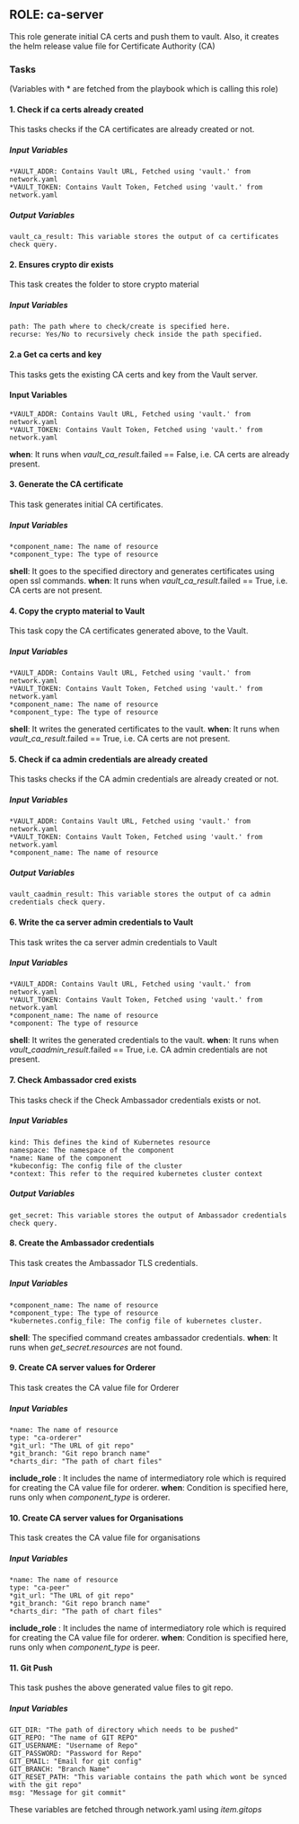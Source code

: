 ## ROLE: ca-server
This role generate initial CA certs and push them to vault. Also, it creates the helm release value file for Certificate Authority (CA)

### Tasks
(Variables with * are fetched from the playbook which is calling this role)
#### 1. Check if ca certs already created
This tasks checks if the CA certificates are already created or not.
##### Input Variables

    *VAULT_ADDR: Contains Vault URL, Fetched using 'vault.' from network.yaml
    *VAULT_TOKEN: Contains Vault Token, Fetched using 'vault.' from network.yaml
##### Output Variables

    vault_ca_result: This variable stores the output of ca certificates check query.

#### 2. Ensures crypto dir exists
This task creates the folder to store crypto material

##### Input Variables
    path: The path where to check/create is specified here.
    recurse: Yes/No to recursively check inside the path specified. 

#### 2.a Get ca certs and key
This tasks gets the existing CA certs and key from the Vault server.

#### Input Variables

    *VAULT_ADDR: Contains Vault URL, Fetched using 'vault.' from network.yaml
    *VAULT_TOKEN: Contains Vault Token, Fetched using 'vault.' from network.yaml

**when**: It runs when *vault_ca_result*.failed == False, i.e. CA certs are already present. 

#### 3. Generate the CA certificate
This task generates initial CA certificates.
##### Input Variables
    *component_name: The name of resource
    *component_type: The type of resource

**shell**: It goes to the specified directory and generates certificates using open ssl commands.
**when**: It runs when *vault_ca_result*.failed == True, i.e. CA certs are not present.

#### 4. Copy the crypto material to Vault
This task copy the CA certificates generated above, to the Vault.
##### Input Variables
    *VAULT_ADDR: Contains Vault URL, Fetched using 'vault.' from network.yaml
    *VAULT_TOKEN: Contains Vault Token, Fetched using 'vault.' from network.yaml
    *component_name: The name of resource
    *component_type: The type of resource
**shell**: It writes the generated certificates to the vault.
**when**:  It runs when *vault_ca_result*.failed == True, i.e. CA certs are not present. 

#### 5. Check if ca admin credentials are already created
This tasks checks if the CA admin credentials are already created or not.
##### Input Variables
    *VAULT_ADDR: Contains Vault URL, Fetched using 'vault.' from network.yaml
    *VAULT_TOKEN: Contains Vault Token, Fetched using 'vault.' from network.yaml
    *component_name: The name of resource
##### Output Variables
    vault_caadmin_result: This variable stores the output of ca admin credentials check query.

#### 6. Write the ca server admin credentials to Vault
This task writes the ca server admin credentials to Vault
##### Input Variables
    *VAULT_ADDR: Contains Vault URL, Fetched using 'vault.' from network.yaml
    *VAULT_TOKEN: Contains Vault Token, Fetched using 'vault.' from network.yaml
    *component_name: The name of resource
    *component: The type of resource
**shell**: It writes the generated credentials to the vault.
**when**:  It runs when *vault_caadmin_result*.failed == True, i.e. CA admin credentials are not present. 

#### 7. Check Ambassador cred exists
This tasks check if the Check Ambassador credentials exists or not.
##### Input Variables

    kind: This defines the kind of Kubernetes resource
    namespace: The namespace of the component
    *name: Name of the component 
    *kubeconfig: The config file of the cluster
    *context: This refer to the required kubernetes cluster context
##### Output Variables

    get_secret: This variable stores the output of Ambassador credentials check query.
    
#### 8. Create the Ambassador credentials
This task creates the Ambassador TLS credentials.
##### Input Variables
    *component_name: The name of resource
    *component_type: The type of resource
    *kubernetes.config_file: The config file of kubernetes cluster.

**shell**: The specified command creates ambassador credentials.
**when**: It runs when *get_secret.resources* are not found.

#### 9. Create CA server values for Orderer
This task creates the CA value file for Orderer
##### Input Variables
    *name: The name of resource
    type: "ca-orderer"
    *git_url: "The URL of git repo"
    *git_branch: "Git repo branch name"
    *charts_dir: "The path of chart files"
    
**include_role** : It includes the name of intermediatory role which is required for creating the CA value file for orderer.
**when**: Condition is specified here, runs only when *component_type* is orderer.

#### 10. Create CA server values for Organisations
This task creates the CA value file for organisations
##### Input Variables
    *name: The name of resource
    type: "ca-peer"
    *git_url: "The URL of git repo"
    *git_branch: "Git repo branch name"
    *charts_dir: "The path of chart files"

**include_role** : It includes the name of intermediatory role which is required for creating the CA value file for orderer.
**when**: Condition is specified here, runs only when *component_type* is peer.

#### 11. Git Push
This task pushes the above generated value files to git repo.
##### Input Variables
    GIT_DIR: "The path of directory which needs to be pushed"
    GIT_REPO: "The name of GIT REPO"
    GIT_USERNAME: "Username of Repo"
    GIT_PASSWORD: "Password for Repo"
    GIT_EMAIL: "Email for git config"
    GIT_BRANCH: "Branch Name"
    GIT_RESET_PATH: "This variable contains the path which wont be synced with the git repo"
    msg: "Message for git commit"
These variables are fetched through network.yaml using *item.gitops*

